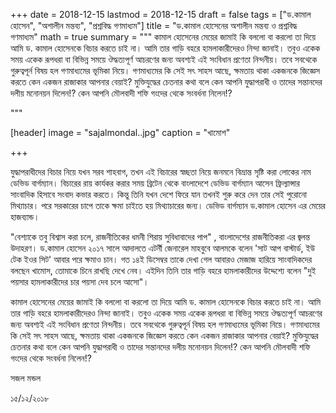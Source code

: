 +++
date = 2018-12-15
lastmod = 2018-12-15
draft = false
tags = ["ড.কামাল হোসেন", "অশালীন মন্তব্য", "প্রশ্নবিদ্ধ গণমাধ্যম"]
title = "ড.কামাল হোসেনের অশালীন মন্তব্য ও প্রশ্নবিদ্ধ গণমাধ্যম"
math = true
summary = """
কামাল হোসেনের মেয়ের জামাই কি বললো বা করলো তা দিয়ে আমি ড. কামাল হোসেনকে বিচার করতে চাই না। আমি তার গাড়ি বহরে হামলাকারীদেরও নিন্দা জানাই। তবুও একেক সময় একেক রূপধরা বা বিভিন্ন সময়ে ঔদ্ধত্যপূর্ণ আচরণের জন্য অবশ্যই এই সংবিধান প্রণেতা নিন্দনীয়। তবে সবথেকে গুরুত্বপূর্ন বিষয় হল গণমাধ্যমের ভূমিকা নিয়ে। গণমাধ্যমের কি সেই সৎ সাহস আছে, ক্ষমতায় থাকা একজনকে জিজ্ঞেস করতে কেন একজন রাজাকার আপনার বেয়াই? মুক্তিযুদ্ধের চেতনার কথা বলে কেন আপনি যুদ্ধাপরাধী ও তাদের সন্তানদের দলীয় মনোনয়ন দিলেন!? কেন আপনি মৌলবাদী শফি গংদের থেকে সংবর্ধনা নিলেন!? 

"""

[header]
image = "sajalmondal..jpg"
caption = "খামোশ"

+++

যুদ্ধাপরাধীদের বিচার নিয়ে যখন সরব শাহবাগ, তখন এই বিচারের স্বচ্ছতা নিয়ে জনমনে বিভ্রান্ত সৃষ্টি করা লোকের নাম ডেভিড বার্গম্যান। বিচারের রায় কার্যকর করার সময় ব্রিটেন থেকে বাংলাদেশে ডেভিড বার্গম্যান আসেন ফ্রিল্যান্সার সাংবাদিক হিসাবে সংবাদ কভার করতে। কিন্তু তিনি যখন দেশে ফিরে যান তখনই শুরু করে দেন তার সেই পুরোনো মিথ্যাচার। পরে সরকারের চাপে তাকে ক্ষমা চাইতে হয় মিথ্যাচারের জন্য। ডেভিড বার্গম্যান ড.কামাল হোসেন এর মেয়ের হাজব্যান্ড।

"বেশ্যাকে তবু বিশ্বাস করা চলে, রাজনীতিকের ধমনী শিরায় সুবিধাবাদের পাপ" , বাংলাদেশের রাজনীতিকরা এর জ্বলন্ত উদাহরণ। ড.কামাল হোসেন ২০১৭ সালে আদালতে এটর্নী জেনারেল মাহবুবে আলমকে বলেন 'সাট আপ বাস্টার্ড, ইউ টেক ইওর সিট' আবার পরে ক্ষমাও চান। গত ১৪ই ডিসেম্বর তাকে দেখা গেল আবারও মেজাজ হারিয়ে সাংবাদিকদের বলছেন খামোস, তোমাকে চিনে রাখছি দেখে নেব। এইদিন তিনি তার গাড়ি বহরে হামলাকারীদের উদ্দেশ্যে বলেন "দুই পয়সার হামলাকারীদের চার পয়সা দেব চলে আসো"। 

কামাল হোসেনের মেয়ের জামাই কি বললো বা করলো তা দিয়ে আমি ড. কামাল হোসেনকে বিচার করতে চাই না। আমি তার গাড়ি বহরে হামলাকারীদেরও নিন্দা জানাই। তবুও একেক সময় একেক রূপধরা বা বিভিন্ন সময়ে ঔদ্ধত্যপূর্ণ আচরণের জন্য অবশ্যই এই সংবিধান প্রণেতা নিন্দনীয়। তবে সবথেকে গুরুত্বপূর্ন বিষয় হল গণমাধ্যমের ভূমিকা নিয়ে। গণমাধ্যমের কি সেই সৎ সাহস আছে, ক্ষমতায় থাকা একজনকে জিজ্ঞেস করতে কেন একজন রাজাকার আপনার বেয়াই? মুক্তিযুদ্ধের চেতনার কথা বলে কেন আপনি যুদ্ধাপরাধী ও তাদের সন্তানদের দলীয় মনোনয়ন দিলেন!? কেন আপনি মৌলবাদী শফি গংদের থেকে সংবর্ধনা নিলেন!?

সজল মন্ডল

১৫/১২/২০১৮
